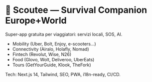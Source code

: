 # 🦊 Scoutee — Survival Companion Europe+World

Super-app gratuita per viaggiatori: servizi locali, SOS, AI.  
- Mobility (Uber, Bolt, Enjoy, e-scooters…)  
- Connectivity (Airalo, Holafly, Nomad)  
- Fintech (Revolut, Wise, N26)  
- Food (Glovo, Wolt, Deliveroo, UberEats)  
- Tours (GetYourGuide, Klook, TheFork)

Tech: Next.js 14, Tailwind, SEO, PWA, i18n-ready, CI/CD.

